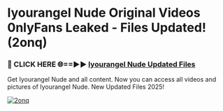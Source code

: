 # Iyourangel Nude Original Videos 0nlyFans Leaked - Files Updated! (2onq)

<h3>🔴 CLICK HERE 🌐==►► <a href="https://tinyurl.com/52m3yx9h" rel="nofollow">Iyourangel Nude Updated Files</a></h3>

Get Iyourangel Nude and all content. Now you can access all videos and pictures of Iyourangel Nude. New Updated Files 2025!

[![2onq](https://i.imgur.com/TnHtlc8.gif)](https://tinyurl.com/52m3yx9h)
